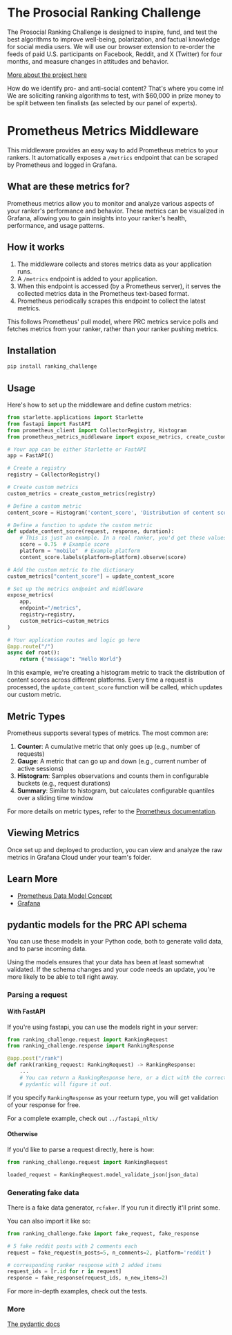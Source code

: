 # The Prosocial Ranking Challenge

The Prosocial Ranking Challenge is designed to inspire, fund, and test the best algorithms to improve well-being, polarization, and factual knowledge for social media users. We will use our browser extension to re-order the feeds of paid U.S. participants on Facebook, Reddit, and X (Twitter) for four months, and measure changes in attitudes and behavior.

[More about the project here](https://humancompatible.ai/news/2024/01/18/the-prosocial-ranking-challenge-60000-in-prizes-for-better-social-media-algorithms/)

How do we identify pro- and anti-social content? That's where you come in! We are soliciting ranking algorithms to test, with $60,000 in prize money to be split between ten finalists (as selected by our panel of experts).

# Prometheus Metrics Middleware

This middleware provides an easy way to add Prometheus metrics to your rankers. It automatically exposes a `/metrics` endpoint that can be scraped by Prometheus and logged in Grafana.

## What are these metrics for?

Prometheus metrics allow you to monitor and analyze various aspects of your ranker's performance and behavior. These metrics can be visualized in Grafana, allowing you to gain insights into your ranker's health, performance, and usage patterns.

## How it works

1. The middleware collects and stores metrics data as your application runs.
2. A `/metrics` endpoint is added to your application.
3. When this endpoint is accessed (by a Prometheus server), it serves the collected metrics data in the Prometheus text-based format.
4. Prometheus periodically scrapes this endpoint to collect the latest metrics.

This follows Prometheus' pull model, where PRC metrics service polls and fetches metrics from your ranker, rather than your ranker pushing metrics.

## Installation

```bash
pip install ranking_challenge
```

## Usage

Here's how to set up the middleware and define custom metrics:

```python
from starlette.applications import Starlette
from fastapi import FastAPI
from prometheus_client import CollectorRegistry, Histogram
from prometheus_metrics_middleware import expose_metrics, create_custom_metrics

# Your app can be either Starlette or FastAPI
app = FastAPI()

# Create a registry
registry = CollectorRegistry()

# Create custom metrics
custom_metrics = create_custom_metrics(registry)

# Define a custom metric
content_score = Histogram('content_score', 'Distribution of content scores', ['platform'], registry=registry)

# Define a function to update the custom metric
def update_content_score(request, response, duration):
    # This is just an example. In a real ranker, you'd get these values from your actual logic.
    score = 0.75  # Example score
    platform = "mobile"  # Example platform
    content_score.labels(platform=platform).observe(score)

# Add the custom metric to the dictionary
custom_metrics["content_score"] = update_content_score

# Set up the metrics endpoint and middleware
expose_metrics(
    app,
    endpoint="/metrics",
    registry=registry,
    custom_metrics=custom_metrics
)

# Your application routes and logic go here
@app.route("/")
async def root():
    return {"message": "Hello World"}
```

In this example, we're creating a histogram metric to track the distribution of content scores across different platforms. Every time a request is processed, the `update_content_score` function will be called, which updates our custom metric.

## Metric Types

Prometheus supports several types of metrics. The most common are:

1. **Counter**: A cumulative metric that only goes up (e.g., number of requests)
2. **Gauge**: A metric that can go up and down (e.g., current number of active sessions)
3. **Histogram**: Samples observations and counts them in configurable buckets (e.g., request durations)
4. **Summary**: Similar to histogram, but calculates configurable quantiles over a sliding time window

For more details on metric types, refer to the [Prometheus documentation](https://prometheus.io/docs/concepts/metric_types/).

## Viewing Metrics

Once set up and deployed to production, you can view and analyze the raw metrics in Grafana Cloud under your team's folder.


## Learn More

- [Prometheus Data Model Concept](https://prometheus.io/docs/concepts/data_model/)
- [Grafana](https://grafana.com/)

## pydantic models for the PRC API schema

You can use these models in your Python code, both to generate valid data, and to parse incoming data.

Using the models ensures that your data has been at least somewhat validated. If the schema changes and your code needs an update, you're more likely to be able to tell right away.

### Parsing a request

#### With FastAPI

If you're using fastapi, you can use the models right in your server:

```python
from ranking_challenge.request import RankingRequest
from ranking_challenge.response import RankingResponse

@app.post("/rank")
def rank(ranking_request: RankingRequest) -> RankingResponse:
    ...
    # You can return a RankingResponse here, or a dict with the correct keys and
    # pydantic will figure it out.
```

If you specify `RankingResponse` as your reeturn type, you will get validation of your response for free.

For a complete example, check out `../fastapi_nltk/`

#### Otherwise

If you'd like to parse a request directly, here is how:

```python
from ranking_challenge.request import RankingRequest

loaded_request = RankingRequest.model_validate_json(json_data)
```

### Generating fake data

There is a fake data generator, `rcfaker`. If you run it directly it'll print some.

You can also import it like so:

```python
from ranking_challenge.fake import fake_request, fake_response

# 5 fake reddit posts with 2 comments each
request = fake_request(n_posts=5, n_comments=2, platform='reddit')

# corresponding ranker response with 2 added items
request_ids = [r.id for r in request]
response = fake_response(request_ids, n_new_items=2)
```

For more in-depth examples, check out the tests.

### More

[The pydantic docs](https://docs.pydantic.dev/latest/)